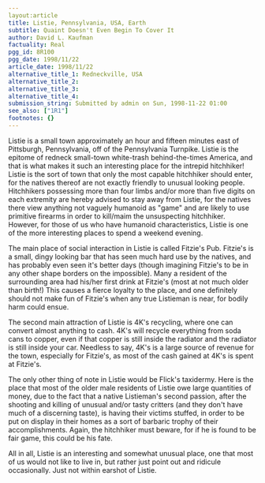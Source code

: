 ```yaml
---
layout:article
title: Listie, Pennsylvania, USA, Earth
subtitle: Quaint Doesn't Even Begin To Cover It
author: David L. Kaufman
factuality: Real
pgg_id: 8R100
pgg_date: 1998/11/22
article_date: 1998/11/22
alternative_title_1: Redneckville, USA
alternative_title_2: 
alternative_title_3: 
alternative_title_4: 
submission_string: Submitted by admin on Sun, 1998-11-22 01:00
see_also: ["1R1"]
footnotes: {}
---
```

<div>
<p>Listie is a small town approximately an hour and fifteen minutes east of Pittsburgh, Pennsylvania, off of the Pennsylvania Turnpike. Listie is the epitome of redneck small-town white-trash behind-the-times America, and that is what makes it such an interesting place for the intrepid hitchhiker! Listie is the sort of town that only the most capable hitchhiker should enter, for the natives thereof are not exactly friendly to unusual looking people. Hitchhikers possessing more than four limbs and/or more than five digits on each extremity are hereby advised to stay away from Listie, for the natives there view anything not vaguely humanoid as "game" and are likely to use primitive firearms in order to kill/maim the unsuspecting hitchhiker. However, for those of us who have humanoid characteristics, Listie is one of the more interesting places to spend a weekend evening.</p>
<p>The main place of social interaction in Listie is called Fitzie's Pub. Fitzie's is a small, dingy looking bar that has seen much hard use by the natives, and has probably even seen it's better days (though imagining Fitzie's to be in any other shape borders on the impossible). Many a resident of the surrounding area had his/her first drink at Fitzie's (most at not much older than birth!) This causes a fierce loyalty to the place, and one definitely should not make fun of Fitzie's when any true Listieman is near, for bodily harm could ensue.</p>
<p>The second main attraction of Listie is 4K's recycling, where one can convert almost anything to cash. 4K's will recycle everything from soda cans to copper, even if that copper is still inside the radiator and the radiator is still inside your car. Needless to say, 4K's is a large source of revenue for the town, especially for Fitzie's, as most of the cash gained at 4K's is spent at Fitzie's.</p>
<p>The only other thing of note in Listie would be Flick's taxidermy. Here is the place that most of the older male residents of Listie owe large quantities of money, due to the fact that a native Listieman's second passion, after the shooting and killing of unusual and/or tasty critters (and they don't have much of a discerning taste), is having their victims stuffed, in order to be put on display in their homes as a sort of barbaric trophy of their accomplishments. Again, the hitchhiker must beware, for if he is found to be fair game, this could be his fate.</p>
<p>All in all, Listie is an interesting and somewhat unusual place, one that most of us would not like to live in, but rather just point out and ridicule occasionally. Just not within earshot of Listie.</p>
</div>
